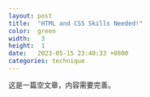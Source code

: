 ```yaml
---
layout: post
title:  "HTML and CSS Skills Needed!"
color:  green
width:   3
height:  1
date:   2023-05-15 23:40:33 +0800
categories: technique
---
```



这是一篇空文章，内容需要完善。